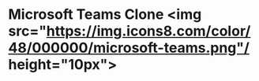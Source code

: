 
# Microsoft Teams Clone <img src="https://img.icons8.com/color/48/000000/microsoft-teams.png"/ height="10px">

